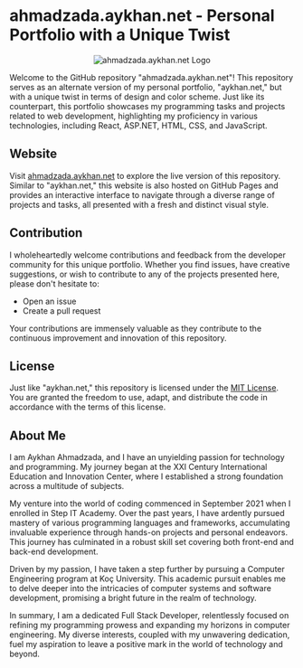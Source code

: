 # ahmadzada.aykhan.net - Personal Portfolio with a Unique Twist

<div align="center">
  <img src="https://media.aykhan.net/assets/logos/aykhannet.ico" alt="ahmadzada.aykhan.net Logo">
</div>

Welcome to the GitHub repository "ahmadzada.aykhan.net"! This repository serves as an alternate version of my personal portfolio, "aykhan.net," but with a unique twist in terms of design and color scheme. Just like its counterpart, this portfolio showcases my programming tasks and projects related to web development, highlighting my proficiency in various technologies, including React, ASP.NET, HTML, CSS, and JavaScript.

## Website

Visit [ahmadzada.aykhan.net](https://ahmadzada.aykhan.net) to explore the live version of this repository. Similar to "aykhan.net," this website is also hosted on GitHub Pages and provides an interactive interface to navigate through a diverse range of projects and tasks, all presented with a fresh and distinct visual style.

## Contribution

I wholeheartedly welcome contributions and feedback from the developer community for this unique portfolio. Whether you find issues, have creative suggestions, or wish to contribute to any of the projects presented here, please don't hesitate to:

- Open an issue
- Create a pull request

Your contributions are immensely valuable as they contribute to the continuous improvement and innovation of this repository.

## License

Just like "aykhan.net," this repository is licensed under the [MIT License](LICENSE). You are granted the freedom to use, adapt, and distribute the code in accordance with the terms of this license.

## About Me

I am Aykhan Ahmadzada, and I have an unyielding passion for technology and programming. My journey began at the XXI Century International Education and Innovation Center, where I established a strong foundation across a multitude of subjects.

My venture into the world of coding commenced in September 2021 when I enrolled in Step IT Academy. Over the past years, I have ardently pursued mastery of various programming languages and frameworks, accumulating invaluable experience through hands-on projects and personal endeavors. This journey has culminated in a robust skill set covering both front-end and back-end development.

Driven by my passion, I have taken a step further by pursuing a Computer Engineering program at Koç University. This academic pursuit enables me to delve deeper into the intricacies of computer systems and software development, promising a bright future in the realm of technology.

In summary, I am a dedicated Full Stack Developer, relentlessly focused on refining my programming prowess and expanding my horizons in computer engineering. My diverse interests, coupled with my unwavering dedication, fuel my aspiration to leave a positive mark in the world of technology and beyond.

